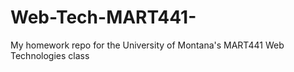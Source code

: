 # Web-Tech-MART441-
My homework repo for the University of Montana's MART441 Web Technologies class
